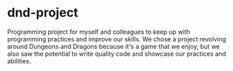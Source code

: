 # dnd-project
Programming project for myself and colleagues to keep up with programming practices and improve our skills.
We chose a project revolving around Dungeons and Dragons because it's a game that we enjoy, but we also 
saw the potential to write quality code and showcase our practices and abilities.
